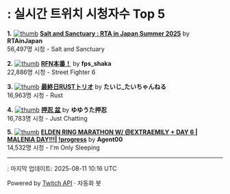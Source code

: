 # : 실시간 트위치 시청자수 Top 5

**1.** [![thumb](https://static-cdn.jtvnw.net/previews-ttv/live_user_rtainjapan-320x180.jpg)](https://twitch.tv/RTAinJapan)
**[Salt and Sanctuary : RTA in Japan Summer 2025](https://twitch.tv/RTAinJapan)** by **RTAinJapan**<br>56,497명 시청  - Salt and Sanctuary

**2.** [![thumb](https://static-cdn.jtvnw.net/previews-ttv/live_user_fps_shaka-320x180.jpg)](https://twitch.tv/fps_shaka)
**[RFN本番！](https://twitch.tv/fps_shaka)** by **fps_shaka**<br>22,886명 시청  - Street Fighter 6

**3.** [![thumb](https://static-cdn.jtvnw.net/previews-ttv/live_user_yaritaiji-320x180.jpg)](https://twitch.tv/たいじ_たいちゃんねる)
**[最終日RUSTトリオ](https://twitch.tv/たいじ_たいちゃんねる)** by **たいじ_たいちゃんねる**<br>16,963명 시청  - Rust

**4.** [![thumb](https://static-cdn.jtvnw.net/previews-ttv/live_user_yuyuta0702-320x180.jpg)](https://twitch.tv/ゆゆうた押忍)
**[押忍 盆](https://twitch.tv/ゆゆうた押忍)** by **ゆゆうた押忍**<br>16,783명 시청  - Just Chatting

**5.** [![thumb](https://static-cdn.jtvnw.net/previews-ttv/live_user_agent00-320x180.jpg)](https://twitch.tv/Agent00)
**[ELDEN RING MARATHON W/ @EXTRAEMILY + DAY 6 | MALENIA DAY!!!| !progress](https://twitch.tv/Agent00)** by **Agent00**<br>14,532명 시청  - I'm Only Sleeping


---
: 마지막 업데이트: 2025-08-11 10:16 UTC

Powered by [Twitch API](https://dev.twitch.tv/docs/api/reference) · 자동화 봇